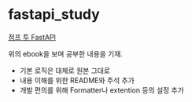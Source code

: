 # fastapi_study

[점프 투 FastAPI](https://wikidocs.net/book/8531)

위의 ebook을 보며 공부한 내용을 기재.

- 기본 로직은 대체로 원본 그대로
- 내용 이해를 위한 README와 주석 추가
- 개발 편의를 위해 Formatter나 extention 등의 설정 추가
